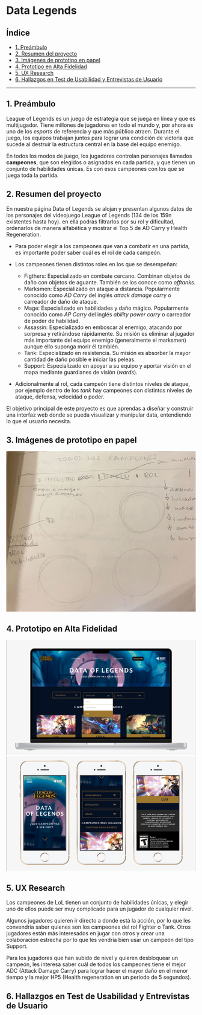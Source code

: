 # Data Legends

## Índice

* [1. Preámbulo](#1-preámbulo)
* [2. Resumen del proyecto](#2-resumen-del-proyecto)
* [3. Imágenes de prototipo en papel](#3-imágenes-de-prototipo-en-papel)
* [4. Prototipo en Alta Fidelidad](#4-prototipo-en-alta-fidelidad)
* [5. UX Research](#5-UX-Research)
* [6. Hallazgos en Test de Usabilidad y Entrevistas de Usuario](#6-hallazgos-en-test-de-usabilidad-y-entrevistas-de-usuario)


***

## 1. Preámbulo

League of Legends es un juego de estrategia que se juega en línea y que es
multijugador. Tiene millones de jugadores en todo el mundo y, por ahora es uno
de los _esports_ de referencia y que más público atraen.
Durante el juego, los equipos trabajan juntos para lograr una
condición de victoria que sucede al destruir la estructura central en la base
del equipo enemigo.

En todos los modos de juego, los jugadores controlan
personajes llamados **campeones**, que son elegidos o asignados en cada partida,
y que tienen un conjunto de habilidades únicas. Es con esos campeones con los
que se juega toda la partida. 

## 2. Resumen del proyecto

En nuestra página Data of Legends se alojan y presentan algunos datos de los personajes del videojuego League of Legends (134 de los 159n existentes hasta hoy). en ella podras filtrarlos por su rol y dificultad, ordenarlos de manera alfabética y mostrar el Top 5 de  AD Carry y Health Regeneration.

* Para poder elegir a los campeones que van a combatir en una partida, es
  importante poder saber cuál es el rol de cada campeón.

* Los campeones tienen distintos roles en los que se desempeñan:

  - Figthers: Especializado en combate cercano. Combinan objetos de daño con
    objetos de aguante. También se los conoce como _offtanks_.
  - Marksmen: Especializado en ataque a distancia. Popularmente conocido como
    _AD Carry_ del inglés _attack damage carry_ o carreador de daño de ataque.
  - Mage: Especializado en habilidades y daño mágico. Popularmente
    conocido como _AP Carry_ del inglés _ability power carry_ o carreador de
    poder de habilidad.
  - Assassin: Especializado en emboscar al enemigo, atacando por sorpresa y
    retirándose rápidamente. Su misión es eliminar al jugador más importante del
    equipo enemigo (generalmente el marksmen) aunque ello suponga morir él
    también.
  - Tank: Especializado en resistencia. Su misión es absorber la mayor
    cantidad de daño posible e iniciar las peleas.
  - Support: Especializado en apoyar a su equipo y aportar visión en el
    mapa mediante guardianes de visión (_wards_).
  
* Adicionalmente al rol, cada campeón tiene distintos niveles de ataque, por
  ejemplo dentro de los _tank_ hay campeones con distintos niveles de ataque,
  defensa, velocidad o poder. 

El objetivo principal de este proyecto es que aprendas a diseñar y construir una
interfaz web donde se pueda visualizar y manipular data, entendiendo lo que el
usuario necesita.

## 3. Imágenes de prototipo en papel

![Boceto](/src/img/proto-papel.jpg)

## 4. Prototipo en Alta Fidelidad

![Prototipo para Desktop](/src/img/proto-desktop.jpg)
![Prototipo para Dispositivos Móviles](/src/img/proto-movil.jpg)

## 5. UX Research

Los campeones de LoL tienen un conjunto de habilidades únicas, y elegir uno de ellos puede ser muy complicado para un jugador de cualquier nivel.

Algunos jugadores quieren ir directo a donde está la acción, por lo que les convendría saber quienes son los campeones del rol Fighter o Tank. Otros jugadores están más interesados en jugar con otros y crear una colaboración estrecha por lo que les vendría bien usar un campeón del tipo Support.

Para los jugadores que han subido de nivel y quieren desbloquear un campeón, les interesa saber cuál de todos los campeones tiene el mejor ADC (Attack Damage Carry) para lograr hacer el mayor daño en el menor tiempo y la mejor HP5 (Health regeneration en un periodo de 5 segundos).

## 6. Hallazgos en Test de Usabilidad y Entrevistas de Usuario

